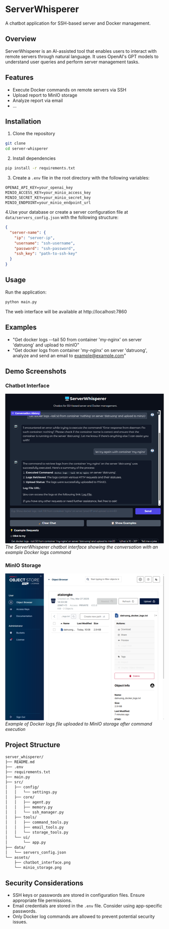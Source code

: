 # ServerWhisperer

A chatbot application for SSH-based server and Docker management.

## Overview

ServerWhisperer is an AI-assisted tool that enables users to interact with remote servers through natural language. It uses OpenAI's GPT models to understand user queries and perform server management tasks.

## Features

- Execute Docker commands on remote servers via SSH
- Upload report to MinIO storage
- Analyze report via email
- ...

## Installation

1. Clone the repository
```bash
git clone 
cd server-whisperer
```

2. Install dependencies
```bash
pip install -r requirements.txt
```

3. Create a `.env` file in the root directory with the following variables:
```
OPENAI_API_KEY=your_openai_key
MINIO_ACCESS_KEY=your_minio_access_key
MINIO_SECRET_KEY=your_minio_secret_key
MINIO_ENDPOINT=your_minio_endpoint_url
```

4.Use your database or create a server configuration file at `data/servers_config.json` with the following structure:
```json
{
  "server-name": {
    "ip": "server-ip",
    "username": "ssh-username",
    "password": "ssh-password",
    "ssh_key": "path-to-ssh-key"
  }
}
```

## Usage

Run the application:
```bash
python main.py
```

The web interface will be available at http://localhost:7860

## Examples

- "Get docker logs --tail 50 from container 'my-nginx' on server 'datruong' and upload to minIO"
- "Get docker logs from container 'my-nginx' on server 'datruong', analyze and send an email to example@example.com"

## Demo Screenshots

### Chatbot Interface
![Chatbot Interface](assets\chatbot_interface.png)
*The ServerWhisperer chatbot interface showing the conversation with an example Docker logs command*

### MinIO Storage
![MinIO Storage](assets\minio_storage.png)
*Example of Docker logs file uploaded to MinIO storage after command execution*

## Project Structure

```
server_whisperer/
├── README.md
├── .env
├── requirements.txt
├── main.py
├── src/
│   ├── config/
│   │   └── settings.py
│   ├── core/
│   │   ├── agent.py
│   │   ├── memory.py
│   │   └── ssh_manager.py
│   ├── tools/
│   │   ├── command_tools.py
│   │   ├── email_tools.py
│   │   └── storage_tools.py
│   └── ui/
│       └── app.py
├── data/
│   └── servers_config.json
└── assets/
    ├── chatbot_interface.png
    └── minio_storage.png
```

## Security Considerations

- SSH keys or passwords are stored in configuration files. Ensure appropriate file permissions.
- Email credentials are stored in the `.env` file. Consider using app-specific passwords.
- Only Docker log commands are allowed to prevent potential security issues.